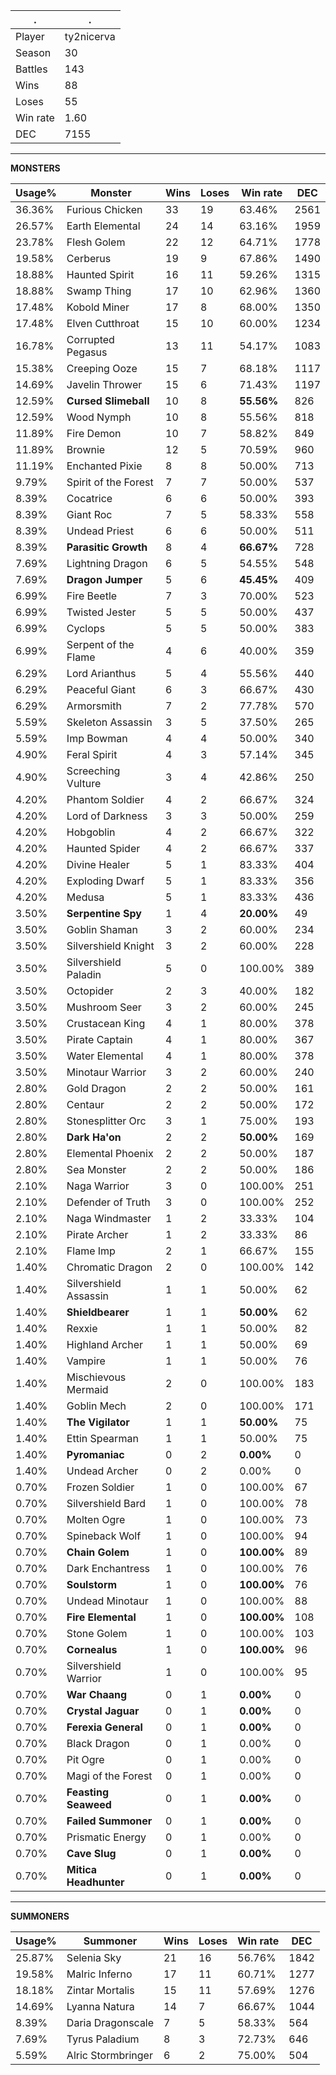 .|.
|-|-
Player|ty2nicerva
Season|30
Battles|143
Wins|88
Loses|55
Win rate|1.60
DEC|7155

---
**MONSTERS**

Usage%|Monster|Wins|Loses|Win rate|DEC|
-|-|-|-|-|-|
36.36%|Furious Chicken|33|19|63.46%|2561|
26.57%|Earth Elemental|24|14|63.16%|1959|
23.78%|Flesh Golem|22|12|64.71%|1778|
19.58%|Cerberus|19|9|67.86%|1490|
18.88%|Haunted Spirit|16|11|59.26%|1315|
18.88%|Swamp Thing|17|10|62.96%|1360|
17.48%|Kobold Miner|17|8|68.00%|1350|
17.48%|Elven Cutthroat|15|10|60.00%|1234|
16.78%|Corrupted Pegasus|13|11|54.17%|1083|
15.38%|Creeping Ooze|15|7|68.18%|1117|
14.69%|Javelin Thrower|15|6|71.43%|1197|
12.59%|**Cursed Slimeball**|10|8|**55.56%**|826|
12.59%|Wood Nymph|10|8|55.56%|818|
11.89%|Fire Demon|10|7|58.82%|849|
11.89%|Brownie|12|5|70.59%|960|
11.19%|Enchanted Pixie|8|8|50.00%|713|
9.79%|Spirit of the Forest|7|7|50.00%|537|
8.39%|Cocatrice|6|6|50.00%|393|
8.39%|Giant Roc|7|5|58.33%|558|
8.39%|Undead Priest|6|6|50.00%|511|
8.39%|**Parasitic Growth**|8|4|**66.67%**|728|
7.69%|Lightning Dragon|6|5|54.55%|548|
7.69%|**Dragon Jumper**|5|6|**45.45%**|409|
6.99%|Fire Beetle|7|3|70.00%|523|
6.99%|Twisted Jester|5|5|50.00%|437|
6.99%|Cyclops|5|5|50.00%|383|
6.99%|Serpent of the Flame|4|6|40.00%|359|
6.29%|Lord Arianthus|5|4|55.56%|440|
6.29%|Peaceful Giant|6|3|66.67%|430|
6.29%|Armorsmith|7|2|77.78%|570|
5.59%|Skeleton Assassin|3|5|37.50%|265|
5.59%|Imp Bowman|4|4|50.00%|340|
4.90%|Feral Spirit|4|3|57.14%|345|
4.90%|Screeching Vulture|3|4|42.86%|250|
4.20%|Phantom Soldier|4|2|66.67%|324|
4.20%|Lord of Darkness|3|3|50.00%|259|
4.20%|Hobgoblin|4|2|66.67%|322|
4.20%|Haunted Spider|4|2|66.67%|337|
4.20%|Divine Healer|5|1|83.33%|404|
4.20%|Exploding Dwarf|5|1|83.33%|356|
4.20%|Medusa|5|1|83.33%|436|
3.50%|**Serpentine Spy**|1|4|**20.00%**|49|
3.50%|Goblin Shaman|3|2|60.00%|234|
3.50%|Silvershield Knight|3|2|60.00%|228|
3.50%|Silvershield Paladin|5|0|100.00%|389|
3.50%|Octopider|2|3|40.00%|182|
3.50%|Mushroom Seer|3|2|60.00%|245|
3.50%|Crustacean King|4|1|80.00%|378|
3.50%|Pirate Captain|4|1|80.00%|367|
3.50%|Water Elemental|4|1|80.00%|378|
3.50%|Minotaur Warrior|3|2|60.00%|240|
2.80%|Gold Dragon|2|2|50.00%|161|
2.80%|Centaur|2|2|50.00%|172|
2.80%|Stonesplitter Orc|3|1|75.00%|193|
2.80%|**Dark Ha'on**|2|2|**50.00%**|169|
2.80%|Elemental Phoenix|2|2|50.00%|187|
2.80%|Sea Monster|2|2|50.00%|186|
2.10%|Naga Warrior|3|0|100.00%|251|
2.10%|Defender of Truth|3|0|100.00%|252|
2.10%|Naga Windmaster|1|2|33.33%|104|
2.10%|Pirate Archer|1|2|33.33%|86|
2.10%|Flame Imp|2|1|66.67%|155|
1.40%|Chromatic Dragon|2|0|100.00%|142|
1.40%|Silvershield Assassin|1|1|50.00%|62|
1.40%|**Shieldbearer**|1|1|**50.00%**|62|
1.40%|Rexxie|1|1|50.00%|82|
1.40%|Highland Archer|1|1|50.00%|69|
1.40%|Vampire|1|1|50.00%|76|
1.40%|Mischievous Mermaid|2|0|100.00%|183|
1.40%|Goblin Mech|2|0|100.00%|171|
1.40%|**The Vigilator**|1|1|**50.00%**|75|
1.40%|Ettin Spearman|1|1|50.00%|75|
1.40%|**Pyromaniac**|0|2|**0.00%**|0|
1.40%|Undead Archer|0|2|0.00%|0|
0.70%|Frozen Soldier|1|0|100.00%|67|
0.70%|Silvershield Bard|1|0|100.00%|78|
0.70%|Molten Ogre|1|0|100.00%|73|
0.70%|Spineback Wolf|1|0|100.00%|94|
0.70%|**Chain Golem**|1|0|**100.00%**|89|
0.70%|Dark Enchantress|1|0|100.00%|76|
0.70%|**Soulstorm**|1|0|**100.00%**|76|
0.70%|Undead Minotaur|1|0|100.00%|88|
0.70%|**Fire Elemental**|1|0|**100.00%**|108|
0.70%|Stone Golem|1|0|100.00%|103|
0.70%|**Cornealus**|1|0|**100.00%**|96|
0.70%|Silvershield Warrior|1|0|100.00%|95|
0.70%|**War Chaang**|0|1|**0.00%**|0|
0.70%|**Crystal Jaguar**|0|1|**0.00%**|0|
0.70%|**Ferexia General**|0|1|**0.00%**|0|
0.70%|Black Dragon|0|1|0.00%|0|
0.70%|Pit Ogre|0|1|0.00%|0|
0.70%|Magi of the Forest|0|1|0.00%|0|
0.70%|**Feasting Seaweed**|0|1|**0.00%**|0|
0.70%|**Failed Summoner**|0|1|**0.00%**|0|
0.70%|Prismatic Energy|0|1|0.00%|0|
0.70%|**Cave Slug**|0|1|**0.00%**|0|
0.70%|**Mitica Headhunter**|0|1|**0.00%**|0|

---
**SUMMONERS**

Usage%|Summoner|Wins|Loses|Win rate|DEC|
-|-|-|-|-|-|
25.87%|Selenia Sky|21|16|56.76%|1842|
19.58%|Malric Inferno|17|11|60.71%|1277|
18.18%|Zintar Mortalis|15|11|57.69%|1276|
14.69%|Lyanna Natura|14|7|66.67%|1044|
8.39%|Daria Dragonscale|7|5|58.33%|564|
7.69%|Tyrus Paladium|8|3|72.73%|646|
5.59%|Alric Stormbringer|6|2|75.00%|504|
